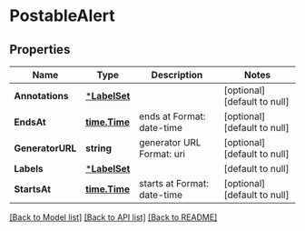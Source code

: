 # PostableAlert

## Properties
Name | Type | Description | Notes
------------ | ------------- | ------------- | -------------
**Annotations** | [***LabelSet**](labelSet.md) |  | [optional] [default to null]
**EndsAt** | [**time.Time**](time.Time.md) | ends at Format: date-time | [optional] [default to null]
**GeneratorURL** | **string** | generator URL Format: uri | [optional] [default to null]
**Labels** | [***LabelSet**](labelSet.md) |  | [default to null]
**StartsAt** | [**time.Time**](time.Time.md) | starts at Format: date-time | [optional] [default to null]

[[Back to Model list]](../README.md#documentation-for-models) [[Back to API list]](../README.md#documentation-for-api-endpoints) [[Back to README]](../README.md)


